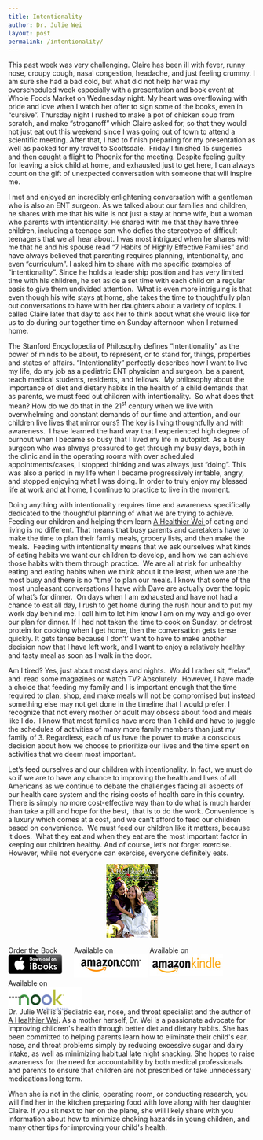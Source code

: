 ```yaml
---
title: Intentionality
author: Dr. Julie Wei
layout: post
permalink: /intentionality/
---
```

This past week was very challenging. Claire has been ill with fever, runny nose, croupy cough, nasal congestion, headache, and just feeling crummy. I am sure she had a bad cold, but what did not help her was my overscheduled week especially with a presentation and book event at Whole Foods Market on Wednesday night. My heart was overflowing with pride and love when I watch her offer to sign some of the books, even in “cursive”. Thursday night I rushed to make a pot of chicken soup from scratch, and make “stroganoff” which Claire asked for, so that they would not just eat out this weekend since I was going out of town to attend a scientific meeting. After that, I had to finish preparing for my presentation as well as packed for my travel to Scottsdale.  Friday I finished 15 surgeries and then caught a flight to Phoenix for the meeting. Despite feeling guilty for leaving a sick child at home, and exhausted just to get here, I can always count on the gift of unexpected conversation with someone that will inspire me.

I met and enjoyed an incredibly enlightening conversation with a gentleman who is also an ENT surgeon. As we talked about our families and children, he shares with me that his wife is not just a stay at home wife, but a woman who parents with intentionality. He shared with me that they have three children, including a teenage son who defies the stereotype of difficult teenagers that we all hear about. I was most intrigued when he shares with me that he and his spouse read “7 Habits of Highly Effective Families” and have always believed that parenting requires planning, intentionality, and even “curriculum”. I asked him to share with me specific examples of “intentionality”. Since he holds a leadership position and has very limited time with his children, he set aside a set time with each child on a regular basis to give them undivided attention.  What is even more intriguing is that even though his wife stays at home, she takes the time to thoughtfully plan out conversations to have with her daughters about a variety of topics. I called Claire later that day to ask her to think about what she would like for us to do during our together time on Sunday afternoon when I returned home.

The Stanford Encyclopedia of Philosophy defines “Intentionality” as the power of minds to be about, to represent, or to stand for, things, properties and states of affairs. “Intentionality” perfectly describes how I want to live my life, do my job as a pediatric ENT physician and surgeon, be a parent, teach medical students, residents, and fellows.  My philosophy about the importance of diet and dietary habits in the health of a child demands that as parents, we must feed out children with intentionality.  So what does that mean? How do we do that in the 21<sup>st</sup> century when we live with overwhelming and constant demands of our time and attention, and our children live lives that mirror ours? The key is living thoughtfully and with awareness.  I have learned the hard way that I experienced high degree of burnout when I became so busy that I lived my life in autopilot. As a busy surgeon who was always pressured to get through my busy days, both in the clinic and in the operating rooms with over scheduled appointments/cases, I stopped thinking and was always just “doing”. This was also a period in my life when I became progressively irritable, angry, and stopped enjoying what I was doing. In order to truly enjoy my blessed life at work and at home, I continue to practice to live in the moment.

Doing anything with intentionality requires time and awareness specifically dedicated to the thoughtful planning of what we are trying to achieve. Feeding our children and helping them learn [A Healthier Wei ][1]of eating and living is no different. That means that busy parents and caretakers have to make the time to plan their family meals, grocery lists, and then make the meals.  Feeding with intentionality means that we ask ourselves what kinds of eating habits we want our children to develop, and how we can achieve those habits with them through practice.  We are all at risk for unhealthy eating and eating habits when we think about it the least, when we are the most busy and there is no “time’ to plan our meals. I know that some of the most unpleasant conversations I have with Dave are actually over the topic of what’s for dinner.  On days when I am exhausted and have not had a chance to eat all day, I rush to get home during the rush hour and to put my work day behind me. I call him to let him know I am on my way and go over our plan for dinner. If I had not taken the time to cook on Sunday, or defrost protein for cooking when I get home, then the conversation gets tense quickly. It gets tense because I don’t’ want to have to make another decision now that I have left work, and I want to enjoy a relatively healthy and tasty meal as soon as I walk in the door.

Am I tired? Yes, just about most days and nights.  Would I rather sit, “relax”, and  read some magazines or watch TV? Absolutely.  However, I have made a choice that feeding my family and I is important enough that the time required to plan, shop, and make meals will not be compromised but instead something else may not get done in the timeline that I would prefer. I recognize that not every mother or adult may obsess about food and meals like I do.  I know that most families have more than 1 child and have to juggle the schedules of activities of many more family members than just my family of 3. Regardless, each of us have the power to make a conscious decision about how we choose to prioritize our lives and the time spent on activities that we deem most important.

Let’s feed ourselves and our children with intentionality. In fact, we must do so if we are to have any chance to improving the health and lives of all Americans as we continue to debate the challenges facing all aspects of our health care system and the rising costs of health care in this country. There is simply no more cost-effective way than to do what is much harder than take a pill and hope for the best,  that is to do the work. Convenience is a luxury which comes at a cost, and we can’t afford to feed our children based on convenience.  We must feed our children like it matters, because it does.  What they eat and when they eat are the most important factor in keeping our children healthy. And of course, let’s not forget exercise. However, while not everyone can exercise, everyone definitely eats.

<span style="width:105px;display:table;margin:0 auto;"><a href="the-book/"><img src="/wp-content/uploads/2014/04/AHealthierWei_cover_150.png" /></a></span>

<p style="height:80px">
  <span style="width:130px;display:inline-block;vertical-align:top;"> Order the Book <a href="https://itunes.apple.com/us/book/a-healthier-wei/id806784060?ls=1&mt=11#" target="_blank" > <img class="size-full wp-image-944" alt="Apple iBooks" title="Apple iBooks" src="/wp-content/uploads/2014/02/Download_on_iBooks_Badge_US-UK_110x40_090513.png" width="110" height="40" /></a> </span> <span style="width:150px;display:inline-block;vertical-align:top;">Available on <a href="http://amzn.to/1fSNqeb" target="_blank" > <img class="size-full wp-image-945" alt="Amazon.com" title="Amazon.com" src="/wp-content/uploads/2014/02/amazon_com_logo_160.jpg" width="160" height="47" /> </a> </span> <span  style="width:150px;display:inline-block;vertical-align:top;">Available on <a href="http://amzn.to/1eHEfNl" target="_blank" > <img class="size-full wp-image-946" alt="Amazon Kindle" title="Amazon Kindle" src="/wp-content/uploads/2014/02/kindle_logo_160.jpg" width="160" height="43" /> </a> </span> <span style="width:150px;display:inline-block;vertical-align:top;">Available on <a href="http://www.barnesandnoble.com/w/a-healthier-wei-julie-wei/1118260302?ean=2940148244592&itm=1&usri=2940148244592" target="_blank" > <img class="size-full wp-image-947" alt="Nook" title="Nook" src="/wp-content/uploads/2014/02/nook_logo_160.png" width="160" height="52" /></a> </span>
</p>

\-----

Dr. Julie Wei is a pediatric ear, nose, and throat specialist and the author of [A Healthier Wei][2]. As a mother herself, Dr. Wei is a passionate advocate for improving children's health through better diet and dietary habits. She has been committed to helping parents learn how to eliminate their child's ear, nose, and throat problems simply by reducing excessive sugar and dairy intake, as well as minimizing habitual late night snacking. She hopes to raise awareness for the need for accountability by both medical professionals and parents to ensure that children are not prescribed or take unnecessary medications long term. 

When she is not in the clinic, operating room, or conducting research, you will find her in the kitchen preparing food with love along with her daughter Claire. If you sit next to her on the plane, she will likely share with you information about how to minimize choking hazards in young children, and many other tips for improving your child's health.

 [1]: the-book/ "The Book"
 [2]: the-book